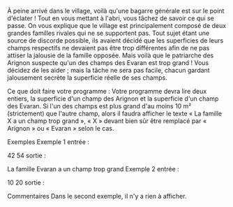 À peine arrivé dans le village, voilà qu'une bagarre générale est sur le point d'éclater ! Tout en vous mettant à l'abri, vous tâchez de savoir ce qui se passe. On vous explique que le village est principalement composé de deux grandes familles rivales qui ne se supportent pas. Tout sujet étant une source de discorde possible, ils avaient décidé que les superficies de leurs champs respectifs ne devaient pas être trop différentes afin de ne pas attiser la jalousie de la famille opposée. Mais voilà que le patriarche des Arignon suspecte qu'un des champs des Evaran est trop grand ! Vous décidez de les aider ; mais la tâche ne sera pas facile, chacun gardant jalousement secrète la superficie réelle de ses champs.

Ce que doit faire votre programme :
Votre programme devra lire deux entiers, la superficie d'un champ des Arignon et la superficie d'un champ des Evaran. Si l'un des champs est plus grand d'au moins 10 m² (strictement) que l'autre champ, alors il faudra afficher le texte « La famille X a un champ trop grand », « X » devant bien sûr être remplacé par « Arignon » ou « Evaran » selon le cas.

Exemples
Exemple 1
entrée :

42
54
sortie :

La famille Evaran a un champ trop grand
Exemple 2
entrée :

10
20
sortie :

Commentaires
Dans le second exemple, il n'y a rien à afficher.